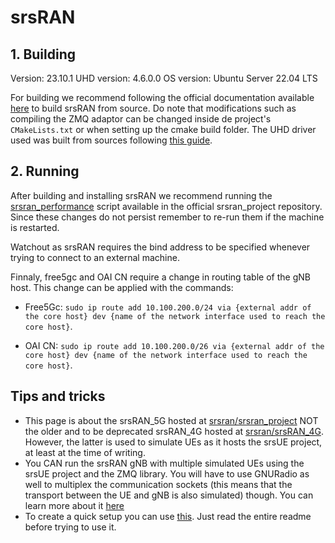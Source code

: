 # srsRAN

## 1. Building

Version: 23.10.1
UHD version: 4.6.0.0
OS version: Ubuntu Server 22.04 LTS

For building we recommend following the official documentation available [here](https://docs.srsran.com/projects/project/en/latest/user_manuals/source/installation.html) to build srsRAN from source. Do note that modifications such as compiling the ZMQ adaptor can be changed inside de project's `CMakeLists.txt` or when setting up the cmake build folder. The UHD driver used was built from sources following [this guide](https://files.ettus.com/manual/page_build_guide.html).

## 2. Running
After building and installing srsRAN we recommend running the [srsran_performance](https://raw.githubusercontent.com/srsran/srsRAN_Project/release_23_10_1/scripts/srsran_performance) script available in the official srsran_project repository. Since these changes do not persist remember to re-run them if the machine is restarted.

Watchout as srsRAN requires the bind address to be specified whenever trying to connect to an external machine.

Finnaly, free5gc and OAI CN require a change in routing table of the gNB host. This change can be applied with the commands:

- Free5Gc: `sudo ip route add 10.100.200.0/24 via {external addr of the core host} dev {name of the network interface used to reach the core host}`.

- OAI CN: `sudo ip route add 10.100.200.0/26 via {external addr of the core host} dev {name of the network interface used to reach the core host}`.

## Tips and tricks

- This page is about the srsRAN_5G hosted at [srsran/srsran_project](https://github.com/srsran/srsran_project) NOT the older and to be deprecated srsRAN_4G hosted at [srsran/srsRAN_4G](https://github.com/srsran/srsRAN_4G). However, the latter is used to simulate UEs as it hosts the srsUE project, at least at the time of writing.
- You CAN run the srsRAN gNB with multiple simulated UEs using the srsUE project and the ZMQ library. You will have to use GNURadio as well to multiplex the communication sockets (this means that the transport between the UE and gNB is also simulated) though. You can learn more about it [here](https://docs.srsran.com/projects/project/en/latest/tutorials/source/srsUE/source/index.html#multi-ue-emulation)
- To create a quick setup you can use [this](https://github.com/herlesupreeth/docker_open5gs/tree/master). Just read the entire readme before trying to use it.
